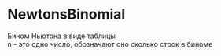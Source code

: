 # NewtonsBinomial
Бином Ньютона в виде таблицы 
<br/>n - это одно число, обозначают оно сколько строк в биноме
